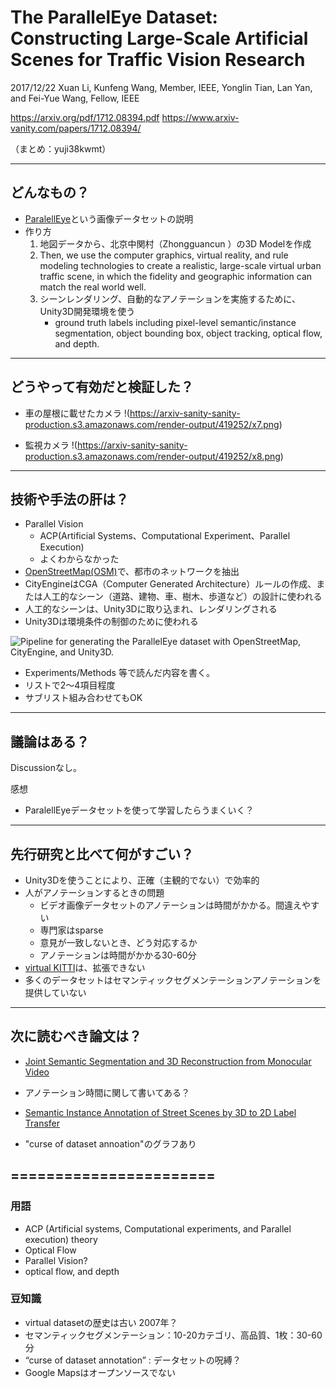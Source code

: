 The ParallelEye Dataset: Constructing Large-Scale Artificial Scenes for Traffic Vision Research
===

2017/12/22 Xuan Li, Kunfeng Wang, Member, IEEE, Yonglin Tian, Lan Yan, and Fei-Yue Wang, Fellow, IEEE

https://arxiv.org/pdf/1712.08394.pdf
https://www.arxiv-vanity.com/papers/1712.08394/

（まとめ：yuji38kwmt）

---

## どんなもの？
* [ParalellEye](http://openpv.cn/datasets/paralleleye/)という画像データセットの説明
* 作り方
    1. 地図データから、北京中関村（Zhongguancun ）の3D Modelを作成
    2. Then, we use the computer graphics, virtual reality, and rule modeling technologies to create a realistic, large-scale virtual urban traffic scene, in which the fidelity and geographic information can match the real world well.
    3. シーンレンダリング、自動的なアノテーションを実施するために、Unity3D開発環境を使う
        * ground truth labels including pixel-level semantic/instance segmentation, object bounding box, object tracking, optical flow, and depth.

---

## どうやって有効だと検証した？
* 車の屋根に載せたカメラ
!(https://arxiv-sanity-sanity-production.s3.amazonaws.com/render-output/419252/x7.png)

* 監視カメラ
!(https://arxiv-sanity-sanity-production.s3.amazonaws.com/render-output/419252/x8.png)

---

## 技術や手法の肝は？

* Parallel Vision
    * ACP(Artificial Systems、Computational Experiment、Parallel Execution)
    * よくわからなかった
* [OpenStreetMap(OSM)](https://www.openstreetmap.org/#map=6/35.588/134.380)で、都市のネットワークを抽出
* CityEngineはCGA（Computer Generated Architecture）ルールの作成、または人工的なシーン（道路、建物、車、樹木、歩道など）の設計に使われる
* 人工的なシーンは、Unity3Dに取り込まれ、レンダリングされる
* Unity3Dは環境条件の制御のために使われる

![Pipeline for generating the ParallelEye dataset with OpenStreetMap, CityEngine, and Unity3D.](https://www.arxiv-vanity.com/papers/1712.08394/)



+ Experiments/Methods 等で読んだ内容を書く。
+ リストで2～4項目程度
+ サブリスト組み合わせてもOK

---

## 議論はある？
Discussionなし。

感想
* ParalellEyeデータセットを使って学習したらうまくいく？


---

## 先行研究と比べて何がすごい？

* Unity3Dを使うことにより、正確（主観的でない）で効率的
* 人がアノテーションするときの問題
    * ビデオ画像データセットのアノテーションは時間がかかる。間違えやすい
    * 専門家はsparse
    * 意見が一致しないとき、どう対応するか
    * アノテーションは時間がかかる30-60分
* [virtual KITTI](http://www.europe.naverlabs.com/Research/Computer-Vision/Proxy-Virtual-Worlds)は、拡張できない
* 多くのデータセットはセマンティックセグメンテーションアノテーションを提供していない


---

## 次に読むべき論文は？


* [Joint Semantic Segmentation and 3D Reconstruction from Monocular Video](https://smartech.gatech.edu/bitstream/handle/1853/53675/HybridSFM-ECCV14.pdf?sequence=1&isAllowed=y)
- アノテーション時間に関して書いてある？
* [Semantic Instance Annotation of Street Scenes by 3D to 2D Label Transfer](http://www.cvlibs.net/publications/Xie2016CVPR.pdf)
- "curse of dataset annoation"のグラフあり


=======================
---

### 用語
* ACP (Artificial systems, Computational experiments, and Parallel execution) theory
* Optical Flow
* Parallel Vision?
* optical flow, and depth

### 豆知識
* virtual datasetの歴史は古い 2007年？
* セマンティックセグメンテーション：10-20カテゴリ、高品質、1枚：30-60分
* “curse of dataset annotation” : データセットの呪縛？
* Google Mapsはオープンソースでない
